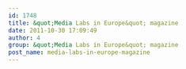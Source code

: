 ```yaml
---
id: 1748
title: &quot;Media Labs in Europe&quot; magazine
date: 2011-10-30 17:09:49
author: 4
group: &quot;Media Labs in Europe&quot; magazine
post_name: media-labs-in-europe-magazine
---
```


